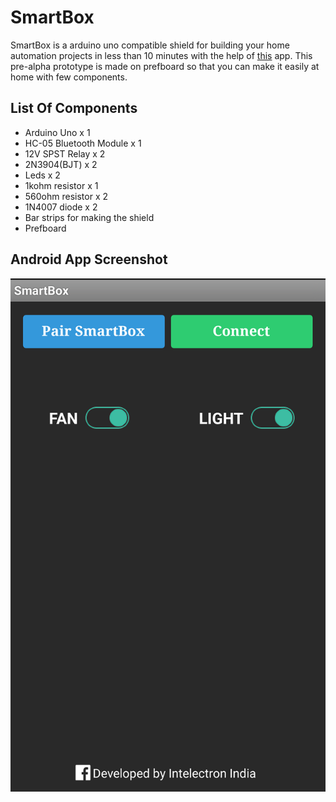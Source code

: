 # SmartBox
 SmartBox is a arduino uno compatible shield for building your home automation projects in less than 10 minutes with the help of [this](https://github.com/Intelectron/SmartBox/blob/master/SmartBox.apk) app. This pre-alpha prototype is made on prefboard so that you can make it easily at home with few components.
## List Of Components
  * Arduino Uno x 1
  * HC-05 Bluetooth Module x 1
  * 12V SPST Relay x 2
  * 2N3904(BJT) x 2
  * Leds x 2
  * 1kohm resistor  x 1
  * 560ohm resistor x 2
  * 1N4007 diode  x 2
  * Bar strips for making the shield
  * Prefboard
  

 
## Android App Screenshot 

![alt text](https://github.com/Intelectron/SmartBox/blob/master/SmartBox_App.png)
